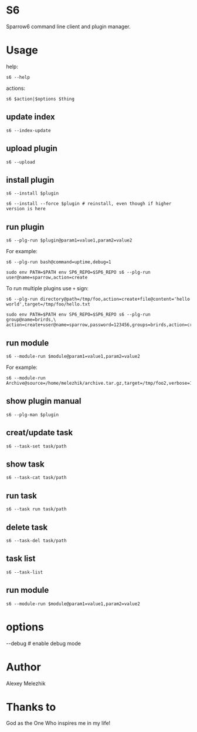# S6

Sparrow6 command line client and plugin manager.

# Usage

help:

    s6 --help

actions:

    s6 $action|$options $thing

## update index

    s6 --index-update

## upload plugin

    s6 --upload

## install plugin

    s6 --install $plugin

    s6 --install --force $plugin # reinstall, even though if higher version is here

## run plugin

    s6 --plg-run $plugin@param1=value1,param2=value2

For example:

    s6 --plg-run bash@command=uptime,debug=1

    sudo env PATH=$PATH env SP6_REPO=$SP6_REPO s6 --plg-run user@name=sparrow,action=create

To run multiple plugins use `+` sign:

    
    s6 --plg-run directory@path=/tmp/foo,action=create+file@content='hello world',target=/tmp/foo/hello.txt
    
    sudo env PATH=$PATH env SP6_REPO=$SP6_REPO s6 --plg-run group@name=brirds,\
    action=create+user@name=sparrow,password=123456,groups=brirds,action=create


## run module

    s6 --module-run $module@param1=value1,param2=value2

For example:

    s6 --module-run Archive@source=/home/melezhik/archive.tar.gz,target=/tmp/foo2,verbose=1

## show plugin manual

    s6 --plg-man $plugin

## creat/update task

    s6 --task-set task/path

## show task

    s6 --task-cat task/path

## run task

    s6 --task run task/path

## delete task

    s6 --task-del task/path

## task list

    s6 --task-list

## run module

    s6 --module-run $module@param1=value1,param2=value2

# options

  --debug   # enable debug mode

# Author

Alexey Melezhik

# Thanks to

God as the One Who inspires me in my life!

